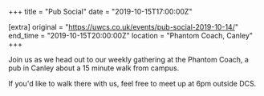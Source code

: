 +++
title = "Pub Social"
date = "2019-10-15T17:00:00Z"

[extra]
original = "https://uwcs.co.uk/events/pub-social-2019-10-14/"    
end_time = "2019-10-15T20:00:00Z"
location = "Phantom Coach, Canley"
+++

Join us as we head out to our weekly gathering at the Phantom Coach, a pub in Canley about a 15 minute walk from campus.

If you'd like to walk there with us, feel free to meet up at 6pm outside DCS.

